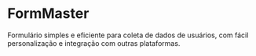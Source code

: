 # FormMaster
Formulário simples e eficiente para coleta de dados de usuários, com fácil personalização e integração com outras plataformas.
